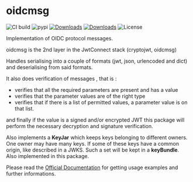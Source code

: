 # oidcmsg

![CI build](https://github.com/IdentityPython/oidcmsg/workflows/oidcmsg/badge.svg)
![pypi](https://img.shields.io/pypi/v/oidcmsg.svg)
[![Downloads](https://pepy.tech/badge/oidcmsg)](https://pepy.tech/project/oidcmsg)
[![Downloads](https://pepy.tech/badge/oidcmsg/week)](https://pepy.tech/project/oidcmsg)
![License](https://img.shields.io/badge/license-Apache%202-blue.svg)

Implementation of OIDC protocol messages.

oidcmsg is the 2nd layer in the
JwtConnect stack (cryptojwt, oidcmsg)

Handles serialising into a couple of formats (jwt, json, urlencoded and dict) and deserialising from said formats.

It also does verification of messages , that is :

+ verifies that all the required parameters are present and has a value
+ verifies that the parameter values are of the right type
+ verifies that if there is a list of permitted values, a parameter value is on
that list.

and finally if the value is a signed and/or encrypted JWT this package
will perform the necessary decryption and signature verification.


Also implements a **KeyJar** which keeps keys belonging to
different owners. One owner may have many keys.
If some of these keys have a common origin, like described in a JWKS.
Such a set will be kept in a **keyBundle**.
Also implemented in this package.

Please read the [Official Documentation](https://oidcmsg.readthedocs.io/) for getting usage examples and further informations.
